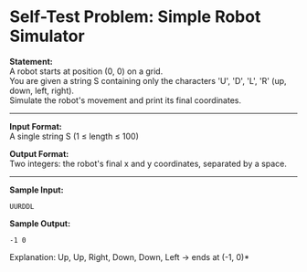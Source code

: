 # Self-Test Problem: Simple Robot Simulator

**Statement:**  
A robot starts at position (0, 0) on a grid.  
You are given a string S containing only the characters 'U', 'D', 'L', 'R' (up, down, left, right).  
Simulate the robot's movement and print its final coordinates.

---

**Input Format:**  
A single string S (1 ≤ length ≤ 100)

**Output Format:**  
Two integers: the robot's final x and y coordinates, separated by a space.

---

**Sample Input:**
```
UURDDL
```

**Sample Output:**
```
-1 0
```

Explanation: Up, Up, Right, Down, Down, Left → ends at (-1, 0)*